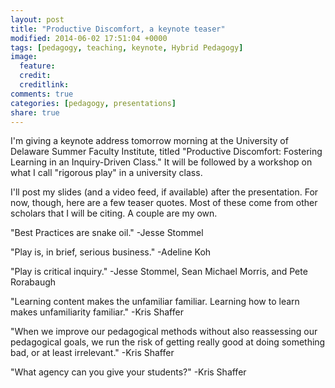 ```yaml
---
layout: post
title: "Productive Discomfort, a keynote teaser"
modified: 2014-06-02 17:51:04 +0000
tags: [pedagogy, teaching, keynote, Hybrid Pedagogy]
image:
  feature:
  credit:
  creditlink:
comments: true
categories: [pedagogy, presentations]
share: true
---
```


I'm giving a keynote address tomorrow morning at the University of Delaware Summer Faculty Institute, titled "Productive Discomfort: Fostering Learning in an Inquiry-Driven Class." It will be followed by a workshop on what I call "rigorous play" in a university class.

I'll post my slides (and a video feed, if available) after the presentation. For now, though, here are a few teaser quotes. Most of these come from other scholars that I will be citing. A couple are my own.

"Best Practices are snake oil." -Jesse Stommel

"Play is, in brief, serious business." -Adeline Koh

"Play is critical inquiry." -Jesse Stommel, Sean Michael Morris, and Pete Rorabaugh

"Learning content makes the unfamiliar familiar. Learning how to learn makes unfamiliarity familiar." -Kris Shaffer

"When we improve our pedagogical methods without also reassessing our pedagogical goals, we run the risk of getting really good at doing something bad, or at least irrelevant." -Kris Shaffer

"What agency can you give your students?" -Kris Shaffer

